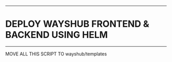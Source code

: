 ----------
# DEPLOY WAYSHUB FRONTEND & BACKEND USING HELM
----------

MOVE ALL THIS SCRIPT TO wayshub/templates
